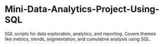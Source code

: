 # Mini-Data-Analytics-Project-Using-SQL
SQL scripts for data exploration, analytics, and reporting. Covers themes like metrics, trends, segmentation, and cumulative analysis using SQL.
